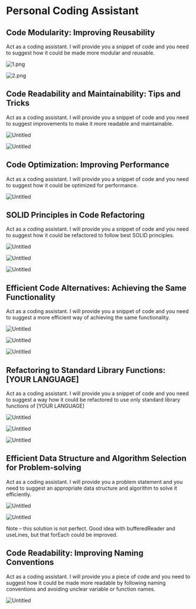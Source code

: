 # Personal Coding Assistant

## ****Code Modularity: Improving Reusability****

Act as a coding assistant. I will provide you a snippet of code and you need to suggest how it could be made more modular and reusable.

![1.png](Personal%20Coding%20Assistant%2067bbf31496624369a86959e20080226a/1.png)

![2.png](Personal%20Coding%20Assistant%2067bbf31496624369a86959e20080226a/2.png)

## ****Code Readability and Maintainability: Tips and Tricks****

Act as a coding assistant. I will provide you a snippet of code and you need to suggest improvements to make it more readable and maintainable.

![Untitled](Personal%20Coding%20Assistant%2067bbf31496624369a86959e20080226a/Untitled.png)

![Untitled](Personal%20Coding%20Assistant%2067bbf31496624369a86959e20080226a/Untitled%201.png)

## ****Code Optimization: Improving Performance****

Act as a coding assistant. I will provide you a snippet of code and you need to suggest how it could be optimized for performance.

![Untitled](Personal%20Coding%20Assistant%2067bbf31496624369a86959e20080226a/Untitled%202.png)

## ****SOLID Principles in Code Refactoring****

Act as a coding assistant. I will provide you a snippet of code and you need to suggest how it could be refactored to follow best SOLID principles.

![Untitled](Personal%20Coding%20Assistant%2067bbf31496624369a86959e20080226a/Untitled%203.png)

![Untitled](Personal%20Coding%20Assistant%2067bbf31496624369a86959e20080226a/Untitled%204.png)

![Untitled](Personal%20Coding%20Assistant%2067bbf31496624369a86959e20080226a/Untitled%205.png)

## ****Efficient Code Alternatives: Achieving the Same Functionality****

Act as a coding assistant. I will provide you a snippet of code and you need to suggest a more efficient way of achieving the same functionality.

![Untitled](Personal%20Coding%20Assistant%2067bbf31496624369a86959e20080226a/Untitled%206.png)

![Untitled](Personal%20Coding%20Assistant%2067bbf31496624369a86959e20080226a/Untitled%207.png)

![Untitled](Personal%20Coding%20Assistant%2067bbf31496624369a86959e20080226a/Untitled%208.png)

## ****Refactoring to Standard Library Functions: [YOUR LANGUAGE]****

Act as a coding assistant. I will provide you a snippet of code and you need to suggest a way how it could be refactored to use only standard library functions of [YOUR LANGUAGE]

![Untitled](Personal%20Coding%20Assistant%2067bbf31496624369a86959e20080226a/Untitled%209.png)

![Untitled](Personal%20Coding%20Assistant%2067bbf31496624369a86959e20080226a/Untitled%2010.png)

![Untitled](Personal%20Coding%20Assistant%2067bbf31496624369a86959e20080226a/Untitled%2011.png)

## ****Efficient Data Structure and Algorithm Selection for Problem-solving****

Act as a coding assistant. I will provide you a problem statement and you need to suggest an appropriate data structure and algorithm to solve it efficiently.

![Untitled](Personal%20Coding%20Assistant%2067bbf31496624369a86959e20080226a/Untitled%2012.png)

![Untitled](Personal%20Coding%20Assistant%2067bbf31496624369a86959e20080226a/Untitled%2013.png)

Note – this solution is not perfect. Good idea with bufferedReader and useLines, but that forEach could be improved.

## ****Code Readability: Improving Naming Conventions****

Act as a coding assistant. I will provide you a piece of code and you need to suggest how it could be made more readable by following naming conventions and avoiding unclear variable or function names.

![Untitled](Personal%20Coding%20Assistant%2067bbf31496624369a86959e20080226a/Untitled%2014.png)